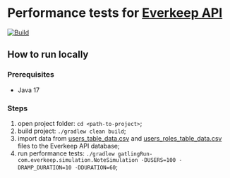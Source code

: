 
# Performance tests for [Everkeep API](https://github.com/shveykinvlad/everkeep-api)
[![Build](https://github.com/shveykinvlad/everkeep-api/actions/workflows/build.yml/badge.svg)](https://github.com/shveykinvlad/everkeep-performance-tests/actions/workflows/build.yml)

## How to run locally
### Prerequisites
* Java 17
### Steps
1. open project folder: `cd <path-to-project>`;
2. build project: `./gradlew clean build`;
3. import data from [users_table_data.csv](src/gatling/resources/database/users_table_data.csv) and [users_roles_table_data.csv](src/gatling/resources/database/users_roles_table_data.csv) files to the Everkeep API database;
4. run performance tests: `./gradlew gatlingRun-com.everkeep.simulation.NoteSimulation -DUSERS=100 -DRAMP_DURATION=10 -DDURATION=60`;


